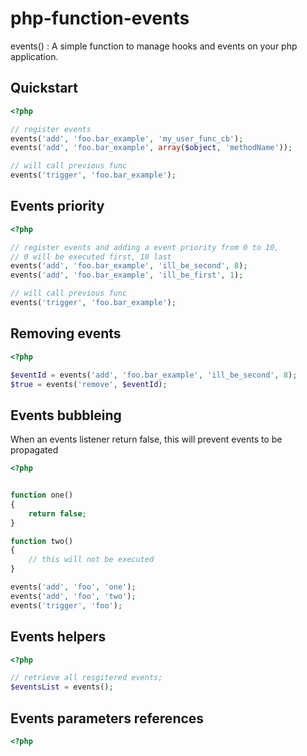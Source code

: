 php-function-events
===================

events() : A simple function to manage hooks and events on your php application.


Quickstart
-----


```php
<?php

// register events
events('add', 'foo.bar_example', 'my_user_func_cb');
events('add', 'foo.bar_example', array($object, 'methodName'));

// will call previous func
events('trigger', 'foo.bar_example');
```



Events priority
------


```php
<?php

// register events and adding a event priority from 0 to 10, 
// 0 will be executed first, 10 last
events('add', 'foo.bar_example', 'ill_be_second', 8);
events('add', 'foo.bar_example', 'ill_be_first', 1);

// will call previous func
events('trigger', 'foo.bar_example');
```


Removing events
------

```php
<?php

$eventId = events('add', 'foo.bar_example', 'ill_be_second', 8);
$true = events('remove', $eventId);
```


Events bubbleing
------


When an events listener return false, this will prevent events to be propagated

```php
<?php


function one()
{
    return false;
}

function two()
{
    // this will not be executed
}

events('add', 'foo', 'one');
events('add', 'foo', 'two');
events('trigger', 'foo');

```

Events helpers
------


```php
<?php

// retrieve all resgitered events;
$eventsList = events();

```


Events parameters references
------

```php
<?php



```